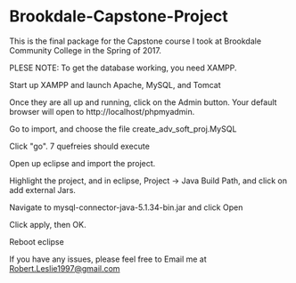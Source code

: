 # Brookdale-Capstone-Project
This is the final package for the Capstone course I took at Brookdale Community College in the Spring of 2017.

PLESE NOTE:
To get the database working, you need XAMPP.

Start up XAMPP and launch Apache, MySQL, and Tomcat

Once they are all up and running, click on the Admin button. Your default
browser will open to http://localhost/phpmyadmin.

Go to import, and choose the file create_adv_soft_proj.MySQL

Click "go". 7 quefreies should execute

Open up eclipse and import the project.

Highlight the project, and in eclipse, Project -> Java Build Path, and click on
add external Jars.

Navigate to mysql-connector-java-5.1.34-bin.jar and click Open

Click apply, then OK.

Reboot eclipse

If you have any issues, please feel free to Email me at
    Robert.Leslie1997@gmail.com
